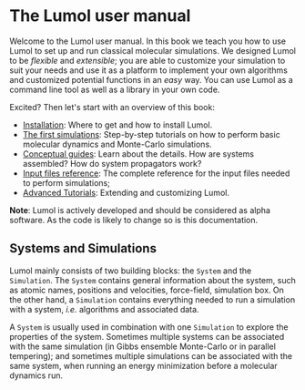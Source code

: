 # The Lumol user manual

Welcome to the Lumol user manual. In this book we teach you how to use Lumol to
set up and run classical molecular simulations. We designed Lumol to be
*flexible* and *extensible*; you are able to customize your simulation to suit
your needs and use it as a platform to implement your own algorithms and
customized potential functions in an *easy* way. You can use Lumol as a command
line tool as well as a library in your own code.

Excited? Then let's start with an overview of this book:
- [Installation](installation.html): Where to get and how to install Lumol.
- [The first simulations](): Step-by-step tutorials on
  how to perform basic molecular dynamics and Monte-Carlo simulations.
- [Conceptual guides](concepts/intro.html): Learn about the details. How are
  systems assembled? How do system propagators work?
- [Input files reference](input/intro.html): The complete reference for the
  input files needed to perform simulations;
- [Advanced Tutorials](): Extending and customizing Lumol.

**Note**: Lumol is actively developed and should be considered as alpha software.
As the code is likely to change so is this documentation.

## Systems and Simulations

Lumol mainly consists of two building blocks: the `System` and the `Simulation`.
The `System` contains general information about the system, such as atomic
names, positions and velocities, force-field, simulation box. On the other hand,
a `Simulation` contains everything needed to run a simulation with a system,
*i.e.* algorithms and associated data.

A `System` is usually used in combination with one `Simulation` to explore the
properties of the system. Sometimes multiple systems can be associated with the
same simulation (in Gibbs ensemble Monte-Carlo or in parallel tempering); and
sometimes multiple simulations can be associated with the same system, when
running an energy minimization before a molecular dynamics run.
